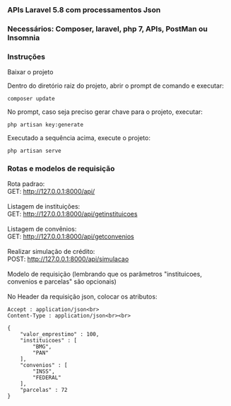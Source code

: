 ### APIs Laravel 5.8 com processamentos Json

### Necessários: Composer, laravel, php 7, APIs, PostMan ou Insomnia

### Instruções

Baixar o projeto

Dentro do diretório raiz do projeto, abrir o prompt de comando e executar:

```
composer update
```

No prompt, caso seja preciso gerar chave para o projeto, executar:

```
php artisan key:generate
```

Executado a sequência acima, execute o projeto:
```
php artisan serve
```

### Rotas e modelos de requisição

Rota padrao:<br>
GET: http://127.0.0.1:8000/api/
<br><br>
Listagem de instituições:<br>
GET: http://127.0.0.1:8000/api/getinstituicoes
<br><br>
Listagem de convênios:<br>
GET: http://127.0.0.1:8000/api/getconvenios
<br><br>
Realizar simulação de crédito:<br>
POST: http://127.0.0.1:8000/api/simulacao
<br><br>
Modelo de requisição (lembrando que os parâmetros "instituicoes, convenios e parcelas" são opcionais)<br><br>
No Header da requisição json, colocar os atributos:<br>
```
Accept : application/json<br>
Content-Type : application/json<br><br>
```
```
{
	"valor_emprestimo" : 100,
	"instituicoes" : [
		"BMG",
		"PAN"
	],
	"convenios" : [
		"INSS",
		"FEDERAL"
	],
	"parcelas" : 72
}
```

